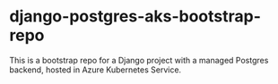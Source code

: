 # django-postgres-aks-bootstrap-repo
This is a bootstrap repo for a Django project with a managed Postgres backend, hosted in Azure Kubernetes Service.
